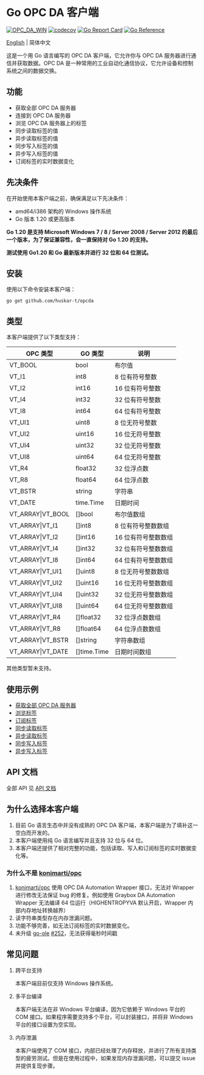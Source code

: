 # Go OPC DA 客户端

[![OPC_DA_WIN](https://github.com/huskar-t/opcda/actions/workflows/test.yaml/badge.svg)](https://github.com/huskar-t/opcda/actions/workflows/test.yaml)
[![codecov](https://codecov.io/gh/huskar-t/opcda/graph/badge.svg?token=12QCJ69ZXQ)](https://codecov.io/gh/huskar-t/opcda)
[![Go Report Card](https://goreportcard.com/badge/github.com/huskar-t/opcda)](https://goreportcard.com/report/github.com/huskar-t/opcda)
[![Go Reference](https://pkg.go.dev/badge/github.com/huskar-t/opcda.svg)](https://pkg.go.dev/github.com/huskar-t/opcda)

[English](README.md) | 简体中文

这是一个用 Go 语言编写的 OPC DA 客户端，它允许你与 OPC DA 服务器进行通信并获取数据。OPC DA
是一种常用的工业自动化通信协议，它允许设备和控制系统之间的数据交换。

## 功能

- 获取全部 OPC DA 服务器
- 连接到 OPC DA 服务器
- 浏览 OPC DA 服务器上的标签
- 同步读取标签的值
- 异步读取标签的值
- 同步写入标签的值
- 异步写入标签的值
- 订阅标签的实时数据变化

## 先决条件

在开始使用本客户端之前，确保满足以下先决条件：

- amd64/i386 架构的 Windows 操作系统
- Go 版本 1.20 或更高版本

**Go 1.20 是支持 Microsoft Windows 7 / 8 / Server 2008 / Server 2012 的最后一个版本，为了保证兼容性，会一直保持对 Go 1.20
的支持。**

**测试使用 Go1.20 和 Go 最新版本并进行 32 位和 64 位测试。**

## 安装

使用以下命令安装本客户端：

```shell
go get github.com/huskar-t/opcda
```

## 类型

本客户端提供了以下类型支持：

| OPC 类型            | GO 类型       | 说明          |
|-------------------|-------------|-------------|
| VT_BOOL           | bool        | 布尔值         |
| VT_I1             | int8        | 8 位有符号整数    |
| VT_I2             | int16       | 16 位有符号整数   |
| VT_I4             | int32       | 32 位有符号整数   |
| VT_I8             | int64       | 64 位有符号整数   |
| VT_UI1            | uint8       | 8 位无符号整数    |
| VT_UI2            | uint16      | 16 位无符号整数   |
| VT_UI4            | uint32      | 32 位无符号整数   |
| VT_UI8            | uint64      | 64 位无符号整数   |
| VT_R4             | float32     | 32 位浮点数     |
| VT_R8             | float64     | 64 位浮点数     |
| VT_BSTR           | string      | 字符串         |
| VT_DATE           | time.Time   | 日期时间        |
| VT_ARRAY\|VT_BOOL | []bool      | 布尔值数组       | 
| VT_ARRAY\|VT_I1   | []int8      | 8 位有符号整数数组  |
| VT_ARRAY\|VT_I2   | []int16     | 16 位有符号整数数组 |
| VT_ARRAY\|VT_I4   | []int32     | 32 位有符号整数数组 |
| VT_ARRAY\|VT_I8   | []int64     | 64 位有符号整数数组 |
| VT_ARRAY\|VT_UI1  | []uint8     | 8 位无符号整数数组  |
| VT_ARRAY\|VT_UI2  | []uint16    | 16 位无符号整数数组 |
| VT_ARRAY\|VT_UI4  | []uint32    | 32 位无符号整数数组 |
| VT_ARRAY\|VT_UI8  | []uint64    | 64 位无符号整数数组 |
| VT_ARRAY\|VT_R4   | []float32   | 32 位浮点数数组   |
| VT_ARRAY\|VT_R8   | []float64   | 64 位浮点数数组   |
| VT_ARRAY\|VT_BSTR | []string    | 字符串数组       |
| VT_ARRAY\|VT_DATE | []time.Time | 日期时间数组      |

其他类型暂未支持。

## 使用示例

- [获取全部 OPC DA 服务器](./example/serverlist)
- [浏览标签](./example/browse)
- [订阅标签](./example/subscribe)
- [同步读取标签](./example/read)
- [异步读取标签](./example/asyncread)
- [同步写入标签](./example/write)
- [异步写入标签](./example/asyncwrite)

## API 文档

全部 API 见 [API 文档](https://pkg.go.dev/github.com/huskar-t/opcda)

## 为什么选择本客户端

1. 目前 Go 语言生态中并没有成熟的 OPC DA 客户端，本客户端是为了填补这一空白而开发的。
2. 本客户端使用纯 Go 语言编写并且支持 32 位与 64 位。
3. 本客户端还提供了相对完整的功能，包括读取、写入和订阅标签的实时数据变化等。

### 为什么不是 [konimarti/opc](https://github.com/konimarti/opc)

1. [konimarti/opc](https://github.com/konimarti/opc) 使用 OPC DA Automation Wrapper 接口，无法对 Wrapper 进行修改无法保证
   bug 的修复。例如使用 Graybox DA Automation Wrapper 无法编译 64 位运行（HIGHENTROPYVA 默认开启，Wrapper 内部内存地址转换越界）
2. 读字符串类型存在内存泄漏问题。
3. 功能不够完善，如无法订阅标签的实时数据变化。
4. 未升级 [go-ole](https://github.com/go-ole/go-ole) [#252](https://github.com/go-ole/go-ole/pull/252)，无法获得毫秒时间戳

## 常见问题

1. 跨平台支持

   本客户端目前仅支持 Windows 操作系统。

2. 多平台编译

   本客户端无法在非 Windows 平台编译，因为它依赖于 Windows 平台的 COM 接口。如果程序需要支持多个平台，可以封装接口，并将非
   Windows 平台的接口设置为空实现。

3. 内存泄漏

   本客户端使用了 COM 接口，内部已经处理了内存释放，并进行了所有支持类型的疲劳测试。但是在使用过程中，如果发现内存泄漏问题，可以提交
   issue 并提供复现步骤。
